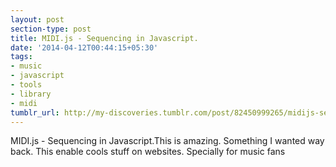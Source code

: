 ```yaml
---
layout: post
section-type: post
title: MIDI.js - Sequencing in Javascript.
date: '2014-04-12T00:44:15+05:30'
tags:
- music
- javascript
- tools
- library
- midi
tumblr_url: http://my-discoveries.tumblr.com/post/82450999265/midijs-sequencing-in-javascript
---
```

MIDI.js - Sequencing in Javascript.This is amazing. Something I wanted way back. This enable cools stuff on websites. Specially for music fans
